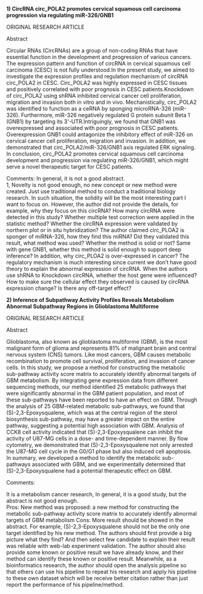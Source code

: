 **1) CircRNA circ_POLA2 promotes cervical squamous cell carcinoma progression via regulating miR-326/GNB1**

ORIGINAL RESEARCH ARTICLE

Abstract

Circular RNAs (CircRNAs) are a group of non-coding RNAs that have essential function in the development and progression of various cancers. The expression pattern and function of circRNA in cervical squamous cell carcinoma (CESC) is not fully understood.In the present study, we aimed to investigate the expression profiles and regulation mechanism of circRNA circ_POLA2 in CESC. Circ_POLA2 was highly expressed in CESC tissues and positively correlated with poor prognosis in CESC patients.Knockdown of circ_POLA2 using shRNA inhibited cervical cancer cell proliferation, migration and invasion both in vitro and in vivo. Mechanistically, circ_POLA2 was identified to function as a ceRNA by sponging microRNA-326 (miR-326). Furthermore, miR-326 negatively regulated G protein subunit Beta 1 (GNB1) by targeting its 3'-UTR.Intriguingly, we found that GNB1 was overexpressed and associated with poor prognosis in CESC patients. Overexpression GNB1 could antagonize the inhibitory effect of miR-326 on cervical cancer cell proliferation, migration and invasion. In addition, we demonstrated that circ_POLA2/miR-326/GNB1 axis regulated ERK signaling. In conclusion, circ_POLA2 promotes cervical squamous cell carcinoma development and progression via regulating miR-326/GNB1, which might serve a novel therapeutic target for CESC patients.

Comments:
In general, it is not a good abstract.  
1, Novelty is not good enough, no new concept or new method were created. Just use traditional method to conduct a traditional biology research. In such situation, the solidity will be the most interesting part I want to focus on. However, the author did not provide the details, for example, why they focus on this circRNA?  How many circRNA were detected in this study? Whether multiple test correction were applied in the statistic method? Whether the circRNA expression were validated by northern plot or in situ hybridization? 
The author claimed circ_PLOA2 is sponger of miRNA-326, how they find this miRNA? Did they validated this result, what method was used? Whether the method is solid or not? Same with gene GNB1, whether this method is solid enough to support deep inference?
In addition, why circ_PLOA2 is over-expressed in cancer? The regulatory mechanism is much interesting since current we don’t have good theory to explain the abnormal expression of circRNA. 
When the authors use shRNA to Knockdown circRNA, whether the host gene were influenced? How to make sure the cellular effect they observed is caused by circRNA expression change? Is there any off-target effect? 

**2) Inference of Subpathway Activity Profiles Reveals Metabolism Abnormal Subpathway Regions in Glioblastoma Multiforme**

ORIGINAL RESEARCH ARTICLE

Abstract

Glioblastoma, also known as glioblastoma multiforme (GBM), is the most malignant form of glioma and represents 81% of malignant brain and central nervous system (CNS) tumors. Like most cancers, GBM causes metabolic recombination to promote cell survival, proliferation, and invasion of cancer cells. In this study, we propose a method for constructing the metabolic sub-pathway activity score matrix to accurately identify abnormal targets of GBM metabolism. By integrating gene expression data from different sequencing methods, our method identified 25 metabolic pathways that were significantly abnormal in the GBM patient population, and most of these sub-pathways have been reported to have an effect on GBM. Through the analysis of 25 GBM-related metabolic sub-pathways, we found that (S)-2,3-Epoxysqualene, which was at the central region of the sterol biosynthesis sub-pathway, may have a greater impact on the entire pathway, suggesting a potential high association with GBM. Analysis of CCK8 cell activity indicated that (S)-2,3-Epoxysqualene can inhibit the activity of U87-MG cells in a dose- and time-dependent manner. By flow cytometry, we demonstrated that (S)-2,3-Epoxysqualene not only arrested the U87-MG cell cycle in the G0/G1 phase but also induced cell apoptosis. In summary, we developed a method to identify the metabolic sub-pathways associated with GBM, and we experimentally determined that (S)-2,3-Epoxysqualene had a potential therapeutic effect on GBM.

Comments:

It is a metabolism cancer research, In general, it is a good study, but the abstract is not good enough.  
Pros:  New method was proposed: a new method for constructing the metabolic sub-pathway activity score matrix to accurately identify abnormal targets of GBM metabolism
Cons: More result should be showed in the abstract. For example, (S)-2,3-Epoxysqualene should not be the only one target identified by his new method. The authors should first provide a big picture what they find? And then select few candidate to explain their result was reliable with web-lab experiment validation. The author should also provide some known or positive result we have already know, and their method can identify these known or positive result. 
Meanwhile, as a bioinformatics research, the author should open the analysis pipeline so that others can use his pipeline to repeat his research and apply his pipeline to these own dataset which will be receive better citation rather than just report the performance of his pipeline/method. 

